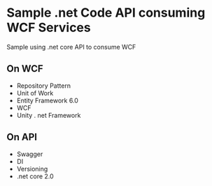 # Sample .net Code API consuming WCF Services
Sample using .net core API to consume WCF

## On WCF
- Repository Pattern
- Unit of Work
- Entity Framework 6.0
- WCF
- Unity
. net Framework


## On API
- Swagger
- DI
- Versioning
- .net core 2.0
